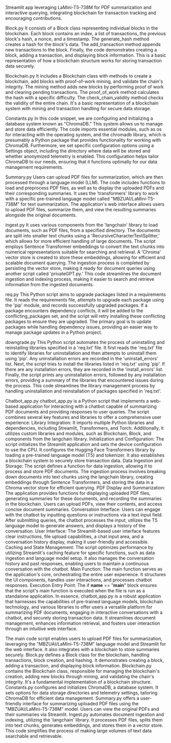 Streamlit app leveraging LaMini-T5-738M for PDF summarization and interactive querying, integrating blockchain for transaction tracking and encouraging contributions. 

Block.py 
It consists of a Block class representing individual blocks in the blockchain. Each block contains an index, a list of transactions, the previous block's hash, a nonce, and a timestamp. The generate_hash method creates a hash for the block's data. The add_transaction method appends new transactions to the block. Finally, the code demonstrates creating a block, adding a transaction, and displaying block information. This is a basic representation of how a blockchain structure works for storing transaction data securely.

Blockchain.py
 It includes a Blockchain class with methods to create a blockchain, add blocks with proof-of-work mining, and validate the chain's integrity. The mining method adds new blocks by performing proof of work and clearing pending transactions. The proof_of_work method calculates the hash with a specific difficulty. The check_chain_validity method checks the validity of the entire chain. It's a basic representation of a blockchain system with mining and transaction handling for secure data storage.
 
 Constants.py
 In this code snippet, we are configuring and initializing a database system known as "ChromaDB." This system allows us to manage and store data efficiently. The code imports essential modules, such as os for interacting with the operating system, and the chromadb library, which is presumably a Python package that provides functionality for working with ChromaDB.
Furthermore, we set specific configuration options using a Settings object, including the directory where data will be stored and whether anonymized telemetry is enabled. This configuration helps tailor ChromaDB to our needs, ensuring that it functions optimally for our data management requirements.

Summary.py 
Users can upload PDF files for summarization, which are then processed through a language model (LLM). The code includes functions to load and preprocess PDF files, as well as to display the uploaded PDFs and their corresponding summaries. It uses the 'transformers' library to work with a specific pre-trained language model called "MBZUAI/LaMini-T5-738M" for text summarization. The application's web interface allows users to upload PDF files, summarize them, and view the resulting summaries alongside the original documents.

ingest.py 
It uses various components from the 'langchain' library to load documents, such as PDF files, from a specified directory.
The documents are split into smaller text chunks using a 'RecursiveCharacterTextSplitter,' which allows for more efficient handling of large documents.
The script employs Sentence Transformer embeddings to convert the text chunks into numerical representations suitable for searching and retrieval.
A 'Chroma' vector store is created to store these embeddings, allowing for efficient and scalable document querying.
The ingestion process is completed by persisting the vector store, making it ready for document queries using another script called 'privateGPT.py.' This code streamlines the document ingestion and indexing process, making it easier to search and retrieve information from the ingested documents.

req.py 
This Python script aims to upgrade packages listed in a requirements file. It reads the requirements file, attempts to upgrade each package using the 'pip' module, and records successfully upgraded packages. If a package encounters dependency conflicts, it will be added to the conflicting_packages set, and the script will retry installing these conflicting packages to ensure they are upgraded. The primary goal is to update packages while handling dependency issues, providing an easier way to manage package updates in a Python project.

downgrade.py 
This Python script automates the process of uninstalling and reinstalling libraries specified in a 'req.txt' file. It first reads the 'req.txt' file to identify libraries for uninstallation and then attempts to uninstall them using 'pip'. Any uninstallation errors are recorded in the 'uninstall_errors' list.
Next, the script tries to install the libraries listed in 'req.txt' using 'pip'. If there are any installation errors, they are recorded in the 'install_errors' list.
Finally, the script prints any uninstallation errors, followed by any installation errors, providing a summary of the libraries that encountered issues during the process. This code streamlines the library management process by handling uninstallation and reinstallation of packages specified in 'req.txt'.

Chatbot_app.py 
chatbot_app.py is a Python script that implements a web-based application for interacting with a chatbot capable of summarizing PDF documents and providing responses to user queries. The script combines several key features and libraries to offer a comprehensive user experience:
Library Integration: It imports multiple Python libraries and dependencies, including Streamlit, Transformers, and Torch. Additionally, it utilizes custom libraries and modules, such as Blockchain, Block, and components from the langchain library.
Initialization and Configuration: The script initializes the Streamlit application and sets the device configuration to use the CPU. It configures the Hugging Face Transformers library by loading a pre-trained language model (T5) and tokenizer. It also establishes a blockchain system to securely store transaction data.
Data Ingestion and Storage: The script defines a function for data ingestion, allowing it to process and store PDF documents. The ingestion process involves breaking down documents into text chunks using the langchain library, creating embeddings through Sentence Transformers, and storing the data in a Chroma vector store for efficient querying.
PDF Display and Summarization: The application provides functions for displaying uploaded PDF files, generating summaries for these documents, and recording the summaries in the blockchain. Users can upload PDFs, view their contents, and access concise document summaries.
Conversation Interface: Users can engage with the chatbot by inputting questions or instructions via a text input field. After submitting queries, the chatbot processes the input, utilizes the T5 language model to generate answers, and displays a history of the conversation.
User Interface: The Streamlit-based user interface features clear instructions, file upload capabilities, a chat input area, and a conversation history display, making it user-friendly and accessible.
Caching and State Management: The script optimizes performance by utilizing Streamlit's caching feature for specific functions, such as data ingestion and language model setup. It also manages the conversation history and past responses, enabling users to maintain a continuous conversation with the chatbot.
Main Function: The main function serves as the application's core, orchestrating the entire user experience. It structures the UI components, handles user interactions, and processes chatbot responses.
Execution Entry Point: The if __name__ == "__main__" block ensures that the script's main function is executed when the file is run as a standalone application.
In essence, chatbot_app.py is a robust application that harnesses the capabilities of pre-trained language models, blockchain technology, and various libraries to offer users a versatile platform for summarizing PDF documents, engaging in interactive conversations with a chatbot, and securely storing transaction data. It streamlines document management, enhances information retrieval, and fosters user interaction through an intuitive web interface.

The main code script enables users to upload PDF files for summarization, leveraging the "MBZUAI/LaMini-T5-738M" language model and Streamlit for the web interface. It also integrates with a blockchain to store summaries securely.
Block.py defines a Block class for the blockchain, handling transactions, block creation, and hashing. It demonstrates creating a block, adding a transaction, and displaying block information.
Blockchain.py contains the Blockchain class, responsible for managing the blockchain's creation, adding new blocks through mining, and validating the chain's integrity. It's a fundamental implementation of a blockchain structure.
Constants.py configures and initializes ChromaDB, a database system. It sets options for data storage directories and telemetry settings, tailoring ChromaDB for efficient data management.
Summary.py offers a user-friendly interface for summarizing uploaded PDF files using the "MBZUAI/LaMini-T5-738M" model. Users can view the original PDFs and their summaries via Streamlit.
Ingest.py automates document ingestion and indexing, utilizing the 'langchain' library. It processes PDF files, splits them into text chunks, generates embeddings, and stores them in a vector store. This code simplifies the process of making large volumes of text data searchable and retrievable.
